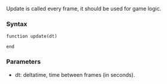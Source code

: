 Update is called every frame, it should be used for game logic.

### Syntax
    function update(dt)
    
    end

### Parameters

* dt: deltatime, time between frames (in seconds).
